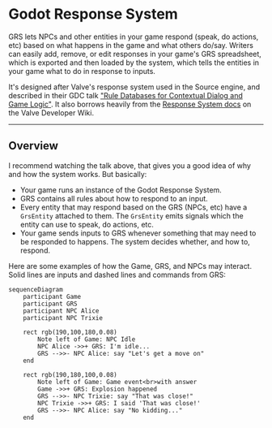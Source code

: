 # Godot Response System

GRS lets NPCs and other entities in your game respond (speak, do actions, etc) based on what happens in the game and what others do/say. Writers can easily add, remove, or edit responses in your game's GRS spreadsheet, which is exported and then loaded by the system, which tells the entities in your game what to do in response to inputs.

It's designed after Valve's response system used in the Source engine, and described in their GDC talk ["Rule Databases for Contextual Dialog and Game Logic"](https://youtu.be/tAbBID3N64A). It also borrows heavily from the [Response System docs](https://developer.valvesoftware.com/wiki/Response_System) on the Valve Developer Wiki.

---

## Overview

I recommend watching the talk above, that gives you a good idea of why and how the system works. But basically:

- Your game runs an instance of the Godot Response System.
- GRS contains all rules about how to respond to an input.
- Every entity that may respond based on the GRS (NPCs, etc) have a `GrsEntity` attached to them. The `GrsEntity` emits signals which the entity can use to speak, do actions, etc.
- Your game sends inputs to GRS whenever something that may need to be responded to happens. The system decides whether, and how to, respond.

Here are some examples of how the Game, GRS, and NPCs may interact. Solid lines are inputs and dashed lines and commands from GRS:

```mermaid
sequenceDiagram
	participant Game
	participant GRS
	participant NPC Alice
	participant NPC Trixie

	rect rgb(190,100,180,0.08)
		Note left of Game: NPC Idle
		NPC Alice ->>+ GRS: I'm idle...
		GRS -->>- NPC Alice: say "Let's get a move on"
	end

	rect rgb(190,180,100,0.08)
		Note left of Game: Game event<br>with answer
		Game ->>+ GRS: Explosion happened
		GRS -->>- NPC Trixie: say "That was close!"
		NPC Trixie ->>+ GRS: I said 'That was close!'
		GRS -->>- NPC Alice: say "No kidding..."
	end
```
